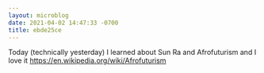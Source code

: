 ```yaml
---
layout: microblog
date: 2021-04-02 14:47:33 -0700
title: ebde25ce
---
```

Today (technically yesterday) I learned about Sun Ra and Afrofuturism and I love it https://en.wikipedia.org/wiki/Afrofuturism
